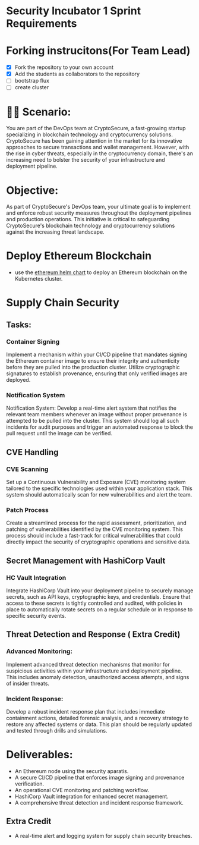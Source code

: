 # Security Incubator 1 Sprint Requirements 

# Forking instrucitons(For Team Lead)
- [x] Fork the repository to your own account
- [x] Add the students as collaborators to the repository
- [ ] bootstrap flux
- [ ] create cluster 

# 👩‍💼 Scenario:
You are part of the DevOps team at CryptoSecure, a fast-growing startup specializing in blockchain technology and cryptocurrency solutions. CryptoSecure has been gaining attention in the market for its innovative approaches to secure transactions and wallet management. However, with the rise in cyber threats, especially in the cryptocurrency domain, there's an increasing need to bolster the security of your infrastructure and deployment pipeline.


# Objective:
As part of CryptoSecure's DevOps team, your ultimate goal is to implement and enforce robust security measures throughout the deployment pipelines and production operations. This initiative is critical to safeguarding CryptoSecure's blockchain technology and cryptocurrency solutions against the increasing threat landscape.

# Deploy Ethereum Blockchain
- use the [ethereum helm chart](https://github.com/ethpandaops/ethereum-helm-charts) to deploy an Ethereum blockchain on the Kubernetes cluster.



# Supply Chain Security

## Tasks: 
### Container Signing 
Implement a mechanism within your CI/CD pipeline that mandates signing the Ethereum container image to ensure their integrity and authenticity before they are pulled into the production cluster. Utilize cryptographic signatures to establish provenance, ensuring that only verified images are deployed.

### Notification System 
Notification System: Develop a real-time alert system that notifies the relevant team members whenever an image without proper provenance is attempted to be pulled into the cluster. This system should log all such incidents for audit purposes and trigger an automated response to block the pull request until the image can be verified.



## CVE Handling 
### CVE Scanning 
Set up a Continuous Vulnerability and Exposure (CVE) monitoring system tailored to the specific technologies used within your application stack. This system should automatically scan for new vulnerabilities and alert the team.


### Patch Process 
Create a streamlined process for the rapid assessment, prioritization, and patching of vulnerabilities identified by the CVE monitoring system. This process should include a fast-track for critical vulnerabilities that could directly impact the security of cryptographic operations and sensitive data.

## Secret Management with HashiCorp Vault
### HC Vault Integration
 Integrate HashiCorp Vault into your deployment pipeline to securely manage secrets, such as API keys, cryptographic keys, and credentials. Ensure that access to these secrets is tightly controlled and audited, with policies in place to automatically rotate secrets on a regular schedule or in response to specific security events.


## Threat Detection and Response ( Extra Credit)

### Advanced Monitoring: 
Implement advanced threat detection mechanisms that monitor for suspicious activities within your infrastructure and deployment pipeline. This includes anomaly detection, unauthorized access attempts, and signs of insider threats.

### Incident Response:
 Develop a robust incident response plan that includes immediate containment actions, detailed forensic analysis, and a recovery strategy to restore any affected systems or data. This plan should be regularly updated and tested through drills and simulations.



 # Deliverables:
- An Ethereum node using the security aparatis.
- A secure CI/CD pipeline that enforces image signing and provenance verification.
- An operational CVE monitoring and patching workflow.
- HashiCorp Vault integration for enhanced secret management.
- A comprehensive threat detection and incident response framework.
## Extra Credit 
- A real-time alert and logging system for supply chain security breaches.
